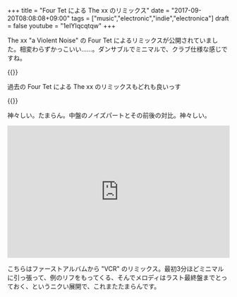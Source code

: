 +++
title = "Four Tet による The xx のリミックス"
date = "2017-09-20T08:08:08+09:00"
tags = ["music","electronic","indie","electronica"]
draft = false
youtube = "1eIYIqcqtqw"
+++

The xx "a Violent Noise" の Four Tet によるリミックスが公開されていました。相変わらずかっこいい……。ダンサブルでミニマルで、クラブ仕様な感じですね。

{{<youtube src="1eIYIqcqtqw" title="The xx – A Violent Noise (Four Tet Remix)">}}

過去の Four Tet による The xx のリミックスもどれも良いっす

{{<youtube src="GaNkE_0yFpc" title="The xx - Angels (Four Tet Remix)">}}

神々しい。たまらん。中盤のノイズパートとその前後の対比。神々しい。

<div class="embed">
<iframe width="100%" height="300" scrolling="no" frameborder="no" src="https://w.soundcloud.com/player/?url=https%3A//api.soundcloud.com/tracks/5823825&amp;color=%23ff5500&amp;auto_play=false&amp;hide_related=false&amp;show_comments=true&amp;show_user=true&amp;show_reposts=false&amp;visual=true"></iframe>
</div>

こちらはファーストアルバムから "VCR" のリミックス。最初3分ほどミニマルに引っ張って、例のリフをもってくる、そんでメロディはラスト最終盤までとっておく、というニクい展開で、これまたたまらんです。
